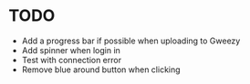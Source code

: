 TODO
====

* Add a progress bar if possible when uploading to Gweezy
* Add spinner when login in
* Test with connection error
* Remove blue around button when clicking